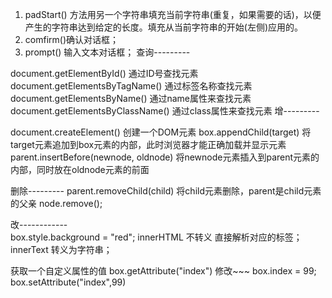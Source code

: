 1. padStart() 方法用另一个字符串填充当前字符串(重复，如果需要的话)，以便产生的字符串达到给定的长度。填充从当前字符串的开始(左侧)应用的。
2. comfirm()确认对话框；
3. prompt() 输入文本对话框；
查询---------

document.getElementById()    通过ID号查找元素
document.getElementsByTagName()    通过标签名称查找元素
document.getElementsByName()      通过name属性来查找元素
document.getElementsByClassName()   通过class属性来查找元素
增---------

document.createElement()   创建一个DOM元素
box.appendChild(target)    将target元素追加到box元素的内部，此时浏览器才能正确加载并显示元素
parent.insertBefore(newnode, oldnode)   将newnode元素插入到parent元素的内部，同时放在oldnode元素的前面

删除---------
parent.removeChild(child)    将child元素删除，parent是child元素的父亲
node.remove();

改------------    
box.style.background = "red";
innerHTML 不转义 直接解析对应的标签；
innerText 转义为字符串；

获取一个自定义属性的值
box.getAttribute("index")
修改~~~
box.index = 99;
box.setAttribute("index",99)

